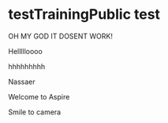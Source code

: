 # testTrainingPublic test
OH MY GOD IT DOSENT WORK!


Hellllloooo

hhhhhhhhh

Nassaer

Welcome to Aspire

Smile to camera
